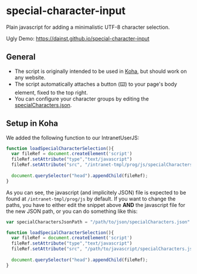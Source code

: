 # special-character-input
Plain javascript for adding a minimalistic UTF-8 character selection. 

Ugly Demo: https://dainst.github.io/special-character-input

## General 
* The script is originally intended to be used in [Koha](https://koha-community.org), but should work on any website.
* The script automatically attaches a button (⌨️) to your page's body element, fixed to the top right. 
* You can configure your character groups by editing the [specialCharacters.json](specialCharacters.json).

## Setup in Koha
We added the following function to our IntranetUserJS:

```javascript
function loadSpecialCharacterSelection(){
  var fileRef = document.createElement('script')
  fileRef.setAttribute("type","text/javascript")
  fileRef.setAttribute("src", "/intranet-tmpl/prog/js/specialCharacters.js")
  
  document.querySelector("head").appendChild(fileRef);
}
```

As you can see, the javascript (and implicitely JSON) file is expected to be found at `/intranet-tmpl/prog/js` by default. If you want to change the paths, you have to either edit the snippet above __AND__ the javascript file for the new JSON path, or you can do something like this:

```javascript
var specialCharactersJsonPath = "/path/to/json/specialCharacters.json"

function loadSpecialCharacterSelection(){
  var fileRef = document.createElement('script')
  fileRef.setAttribute("type","text/javascript")
  fileRef.setAttribute("src", "/path/to/javascript/specialCharacters.js")
  
  document.querySelector("head").appendChild(fileRef);
}
```
